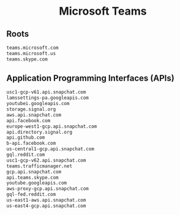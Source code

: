 


<h1 align="center">Microsoft Teams</h1>  


## Roots


```html
teams.microsoft.com
teams.microsoft.us
teams.skype.com
```  


## Application Programming Interfaces (APIs)


```html
usc1-gcp-v61.api.snapchat.com
lamssettings-pa.googleapis.com
youtubei.googleapis.com
storage.signal.org
aws.api.snapchat.com
api.facebook.com
europe-west1-gcp.api.snapchat.com
api.directory.signal.org
api.github.com
b-api.facebook.com
us-central1-gcp.api.snapchat.com
gql.reddit.com
usc1-gcp-v62.api.snapchat.com
teams.trafficmanager.net
gcp.api.snapchat.com
api.teams.skype.com
youtube.googleapis.com
aws-proxy-gcp.api.snapchat.com
gql-fed.reddit.com
us-east1-aws.api.snapchat.com
us-east4-gcp.api.snapchat.com
```  

<br>
